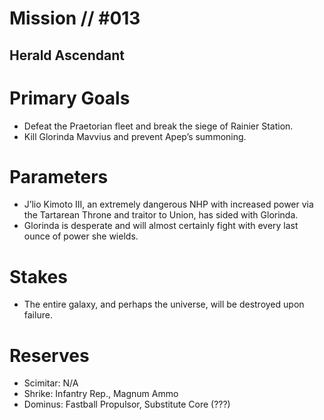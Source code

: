 # Mission // #013
## Herald Ascendant
# Primary Goals
- Defeat the Praetorian fleet and break the siege of Rainier Station.
- Kill Glorinda Mavvius and prevent Apep’s summoning.

# Parameters
- J’lio Kimoto III, an extremely dangerous NHP with increased power via the Tartarean Throne and traitor to Union, has sided with Glorinda.
- Glorinda is desperate and will almost certainly fight with every last ounce of power she wields.

# Stakes
- The entire galaxy, and perhaps the universe, will be destroyed upon failure.

# Reserves
- Scimitar: N/A
- Shrike: Infantry Rep., Magnum Ammo
- Dominus: Fastball Propulsor, Substitute Core (???)